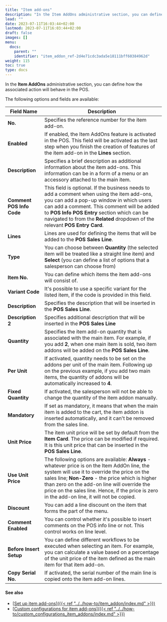 ```yaml
---
title: "Item add-ons"
description: "In the Item AddOns administrative section, you can define how the associated action will behave in the POS."
lead: ""
date: 2023-07-11T16:03:44+02:00
lastmod: 2023-07-11T16:03:44+02:00
draft: false
images: []
menu:
  docs:
    parent: ""
    identifier: "item_addon_ref-2d4e71cdc3ada5e18111bff60384962d"
weight: 115
toc: true
type: docs
---
```

In the **Item AddOns** administrative section, you can define how the associated action will behave in the POS. 

The following options and fields are available:


| Field Name      | Description |
| ----------- | ----------- |
| **No.** | Specifies the reference number for the item add-on. |
| **Enabled** | If enabled, the Item AddOns feature is activated in the POS. This field will be activated as the last step when you finish the creation of features of the item add-on in the **Lines** section.  |
| **Description** | Specifies a brief description as additional information about the item add-ons. This information can be in a form of a menu or an accessory attached to the main item. |
| **Comment POS Info Code** | This field is optional. If the business needs to add a comment when using the item add-ons, you can add a pop-up window in which users can add a comment. This comment will be added to **POS Info POS Entry** section which can be navigated to from the **Related** dropdown of the relevant **POS Entry Card**. |
| **Lines** | Lines are used for defining the items that will be added to the **POS Sales Line**. |
| **Type** | You can choose between **Quantity** (the selected item will be treated like a straight line item) and **Select** (you can define a list of options that a salesperson can choose from) |
| **Item No.** | You can define which items the item add-ons will consist of. |
| **Variant Code** | It's possible to use a specific variant for the listed item, if the code is provided in this field. |
| **Description** | Specifies the description that will be inserted in the **POS Sales Line**. |
| **Description 2** | Specifies additional description that will be inserted in the **POS Sales Line** | 
| **Quantity** | Specifies the item add-on quantity that is associated with the main item. For example, if you add **2**, when one main item is sold, two item addons will be added on the **POS Sales Line**. | 
| **Per Unit** | If activated, quantity needs to be set on the addons per unit of the main item. Following up on the previous example, if you add two main items, the quantity of addons will be automatically increased to **4**. |
| **Fixed Quantity** | If activated, the salesperson will not be able to change the quantity of the item addon manually. |
| **Mandatory** | If set as mandatory, it means that when the main item is added to the cart, the item addon is inserted automatically, and it can't be removed from the sales line. | 
| **Unit Price** | The item unit price will be set by default from the **Item Card**. The price can be modified if required. It is this unit price that can be inserted in the **POS Sales Line**. |
| **Use Unit Price** | The following options are available: **Always** - whatever price is on the Item AddOn line, the system will use it to override the price on the sales line; **Non-Zero** - the price which is higher than zero on the add-on line will override the price on the sales line. Hence, if the price is zero in the add-on line, it will not be copied. | 
| **Discount** | You can add a line discount on the item that forms the part of the menu. |
| **Comment Enabled** | You can control whether it's possible to insert comments on the POS info line or not. This control works on line level. |
| **Before Insert Setup** | You can define different workflows to be executed when selecting an item. For example, you can calculate a value based on a percentage of the unit price of the item defined as the main item for that item add-on. | 
| **Copy Serial No.** | If activated, the serial number of the main line is copied onto the item add-on lines. | 

#### See also

- [<ins>Set up item add-ons<ins>]({{< ref "../../how-to/item_addon/index.md" >}})
- [<ins>Custom configurations for item add-ons<ins>]({{< ref "../../how-to/custom_configurations_item_addons/index.md" >}})
